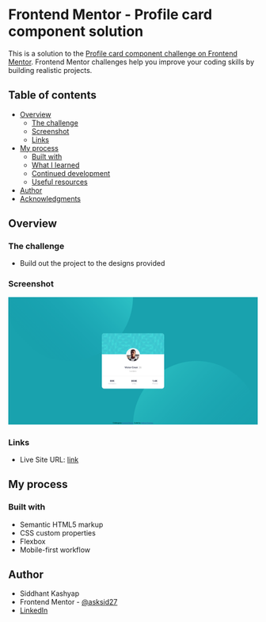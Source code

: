# Frontend Mentor - Profile card component solution

This is a solution to the [Profile card component challenge on Frontend Mentor](https://www.frontendmentor.io/challenges/profile-card-component-cfArpWshJ). Frontend Mentor challenges help you improve your coding skills by building realistic projects.

## Table of contents

- [Overview](#overview)
  - [The challenge](#the-challenge)
  - [Screenshot](#screenshot)
  - [Links](#links)
- [My process](#my-process)
  - [Built with](#built-with)
  - [What I learned](#what-i-learned)
  - [Continued development](#continued-development)
  - [Useful resources](#useful-resources)
- [Author](#author)
- [Acknowledgments](#acknowledgments)

## Overview

### The challenge

- Build out the project to the designs provided

### Screenshot

![](./design/screenshot.png)

### Links

- Live Site URL: [link](https://asksid27.github.io/frontendmentor-challenges/profile-card-component-main/index.html)

## My process

### Built with

- Semantic HTML5 markup
- CSS custom properties
- Flexbox
- Mobile-first workflow

## Author

- Siddhant Kashyap
- Frontend Mentor - [@asksid27](https://www.frontendmentor.io/profile/asksid27)
- [LinkedIn](https://www.linkedin.com/in/siddhant-kashyap/)
